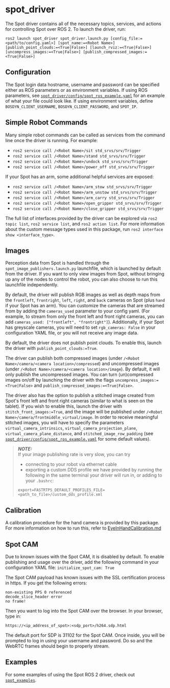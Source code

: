 # spot_driver

The Spot driver contains all of the necessary topics, services, and actions for controlling Spot over ROS 2. To launch the driver, run:
```
ros2 launch spot_driver spot_driver.launch.py [config_file:=<path/to/config.yaml>] [spot_name:=<Robot Name>] [publish_point_clouds:=<True|False>] [launch_rviz:=<True|False>] [uncompress_images:=<True|False>] [publish_compressed_images:=<True|False>]
```

## Configuration

The Spot login data hostname, username and password can be specified either as ROS parameters or as environment variables.  If using ROS parameters, see [`spot_driver/config/spot_ros_example.yaml`](spot_driver/config/spot_ros_example.yaml) for an example of what your file could look like.  If using environment variables, define `BOSDYN_CLIENT_USERNAME`, `BOSDYN_CLIENT_PASSWORD`, and `SPOT_IP`.

## Simple Robot Commands
Many simple robot commands can be called as services from the command line once the driver is running. For example:

* `ros2 service call /<Robot Name>/sit std_srvs/srv/Trigger`
* `ros2 service call /<Robot Name>/stand std_srvs/srv/Trigger`
* `ros2 service call /<Robot Name>/undock std_srvs/srv/Trigger`
* `ros2 service call /<Robot Name>/power_off std_srvs/srv/Trigger`

If your Spot has an arm, some additional helpful services are exposed:
* `ros2 service call /<Robot Name>/arm_stow std_srvs/srv/Trigger`
* `ros2 service call /<Robot Name>/arm_unstow std_srvs/srv/Trigger`
* `ros2 service call /<Robot Name>/arm_carry std_srvs/srv/Trigger`
* `ros2 service call /<Robot Name>/open_gripper std_srvs/srv/Trigger`
* `ros2 service call /<Robot Name>/close_gripper std_srvs/srv/Trigger`

The full list of interfaces provided by the driver can be explored via `ros2 topic list`, `ros2 service list`, and `ros2 action list`. For more information about the custom message types used in this package, run `ros2 interface show <interface_type>`.


## Images
Perception data from Spot is handled through the `spot_image_publishers.launch.py` launchfile, which is launched by default from the driver. If you want to only view images from Spot, without bringing up any of the nodes to control the robot, you can also choose to run this launchfile independently.

By default, the driver will publish RGB images as well as depth maps from the `frontleft`, `frontright`, `left`, `right`, and `back` cameras on Spot (plus `hand` if your Spot has an arm). You can customize the cameras that are streamed from by adding the `cameras_used` parameter to your config yaml. (For example, to stream from only the front left and front right cameras, you can add `cameras_used: ["frontleft", "frontright"]`). Additionally, if your Spot has greyscale cameras, you will need to set `rgb_cameras: False` in your configuration YAML file, or you will not receive any image data.

By default, the driver does not publish point clouds. To enable this, launch the driver with `publish_point_clouds:=True`.

The driver can publish both compressed images (under `/<Robot Name>/camera/<camera location>/compressed`) and uncompressed images (under `/<Robot Name>/camera/<camera location>/image`). By default, it will only publish the uncompressed images. You can turn (un)compressed images on/off by launching the driver with the flags `uncompress_images:=<True|False>` and `publish_compressed_images:=<True|False>`.

The driver also has the option to publish a stitched image created from Spot's front left and front right cameras (similar to what is seen on the tablet). If you wish to enable this, launch the driver with `stitch_front_images:=True`, and the image will be published under `/<Robot Name>/camera/frontmiddle_virtual/image`. In order to receive meaningful stitched images, you will have to specify the parameters `virtual_camera_intrinsics`, `virtual_camera_projection_plane`, `virtual_camera_plane_distance`, and `stitched_image_row_padding` (see [`spot_driver/config/spot_ros_example.yaml`](spot_driver/config/spot_ros_example.yaml) for some default values). 

> **_NOTE:_**  
If your image publishing rate is very slow, you can try 
> - connecting to your robot via ethernet cable 
> - exporting a custom DDS profile we have provided by running the following in the same terminal your driver will run in, or adding to your `.bashrc`:
> ```
> export=FASTRTPS_DEFAULT_PROFILES_FILE=<path_to_file>/custom_dds_profile.xml
> ```

## Calibration
A calibration procedure for the hand camera is provided by this package. For more information on how to run this, refer to [EyeInHandCalibration.md](EyeInHandCalibration.md)

## Spot CAM
Due to known issues with the Spot CAM, it is disabled by default. To enable publishing and usage over the driver, add the following command in your configuration YAML file:
    `initialize_spot_cam: True`

The Spot CAM payload has known issues with the SSL certification process in https. If you get the following errors:

```
non-existing PPS 0 referenced
decode_slice_header error
no frame!
```

Then you want to log into the Spot CAM over the browser. In your browser, type in:

    https://<ip_address_of_spot>:<sdp_port>/h264.sdp.html

The default port for SDP is 31102 for the Spot CAM. Once inside, you will be prompted to log in using your username and password. Do so and the WebRTC frames should begin to properly stream.


## Examples
For some examples of using the Spot ROS 2 driver, check out [`spot_examples`](../spot_examples/).
